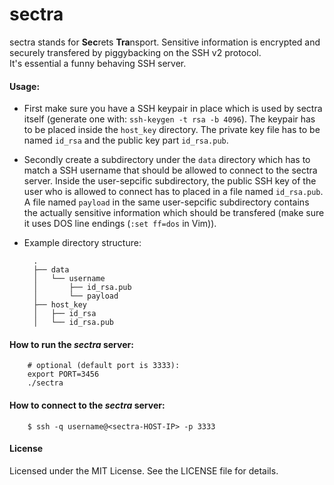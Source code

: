 sectra
==========

sectra stands for **Sec**rets **Tra**nsport. Sensitive information is encrypted and securely transfered by piggybacking on the SSH v2 protocol.  
It's essential a funny behaving SSH server.

#### Usage:

- First make sure you have a SSH keypair in place which is used by sectra itself (generate one with: `ssh-keygen -t rsa -b 4096`). The keypair has to be placed inside the `host_key` directory. The private key file has to be named `id_rsa` and the public key part `id_rsa.pub`.

- Secondly create a subdirectory under the `data` directory which has to match a SSH username that should be allowed to connect to the sectra server. Inside the user-sepcific subdirectory, the public SSH key of the user who is allowed to connect has to placed in a file named `id_rsa.pub`.  
A file named `payload` in the same user-sepcific subdirectory contains the actually sensitive information which should be transfered (make sure it uses DOS line endings (`:set ff=dos` in Vim)).

- Example directory structure:
	 
        .
        ├── data
        │   └── username
        │       ├── id_rsa.pub
        │       └── payload
        ├── host_key
        │   ├── id_rsa
        │   └── id_rsa.pub

#### How to run the _sectra_ server:

    	# optional (default port is 3333):
    	export PORT=3456
    	./sectra

#### How to connect to the _sectra_ server:

        $ ssh -q username@<sectra-HOST-IP> -p 3333

#### License

Licensed under the MIT License. See the LICENSE file for details.

